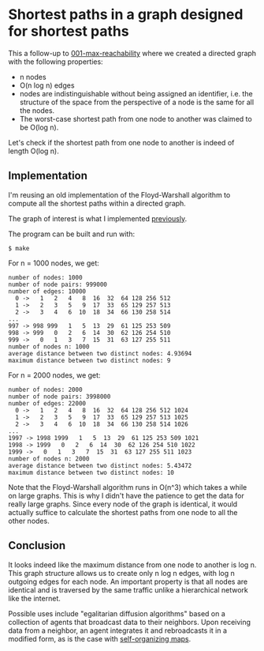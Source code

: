 Shortest paths in a graph designed for shortest paths
==

This a follow-up to [001-max-reachability](../001-max-reachability)
where we created a directed graph with the following properties:

* n nodes
* O(n log n) edges
* nodes are indistinguishable without being assigned an identifier,
  i.e. the structure of the space from the perspective of a node is
  the same for all the nodes.
* The worst-case shortest path from one node to another was claimed to
  be O(log n).

Let's check if the shortest path from one node to another is indeed
of length O(log n).

Implementation
--

I'm reusing an old implementation of the Floyd-Warshall algorithm to
compute all the shortest paths within a directed graph.

The graph of interest is what I implemented
[previously](../001-max-reachability).

The program can be built and run with:
```
$ make
```

For n = 1000 nodes, we get:

```
number of nodes: 1000
number of node pairs: 999000
number of edges: 10000
  0 ->   1   2   4   8  16  32  64 128 256 512
  1 ->   2   3   5   9  17  33  65 129 257 513
  2 ->   3   4   6  10  18  34  66 130 258 514
...
997 -> 998 999   1   5  13  29  61 125 253 509
998 -> 999   0   2   6  14  30  62 126 254 510
999 ->   0   1   3   7  15  31  63 127 255 511
number of nodes n: 1000
average distance between two distinct nodes: 4.93694
maximum distance between two distinct nodes: 9
```

For n = 2000 nodes, we get:

```
number of nodes: 2000
number of node pairs: 3998000
number of edges: 22000
  0 ->   1   2   4   8  16  32  64 128 256 512 1024
  1 ->   2   3   5   9  17  33  65 129 257 513 1025
  2 ->   3   4   6  10  18  34  66 130 258 514 1026
...
1997 -> 1998 1999   1   5  13  29  61 125 253 509 1021
1998 -> 1999   0   2   6  14  30  62 126 254 510 1022
1999 ->   0   1   3   7  15  31  63 127 255 511 1023
number of nodes n: 2000
average distance between two distinct nodes: 5.43472
maximum distance between two distinct nodes: 10
```

Note that the Floyd-Warshall algorithm runs in O(n^3) which takes a
while on large graphs. This is why I didn't have the patience to get
the data for really large graphs. Since every node of the graph is
identical, it would actually suffice to calculate the shortest paths
from one node to all the other nodes.

Conclusion
--

It looks indeed like the maximum distance from one node to another is
log n. This graph structure allows us to create only n log n edges,
with log n outgoing edges for each node. An important property is that
all nodes are identical and is traversed by the same traffic unlike a
hierarchical network like the internet.

Possible uses include "egalitarian diffusion algorithms" based on a
collection of agents that broadcast data to their neighbors. Upon
receiving data from a neighbor, an agent integrates it and
rebroadcasts it in a modified form, as is the case with [self-organizing
maps](https://en.wikipedia.org/wiki/Self-organizing_map).
